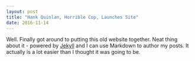 ```yaml
---
layout: post
title: "Hank Quinlan, Horrible Cop, Launches Site"
date: 2016-11-14
---
```


Well. Finally got around to putting this old website together. Neat thing about it - powered by [Jekyll](http://jekyllrb.com) and I can use Markdown to author my posts. It actually is a lot easier than I thought it was going to be.
